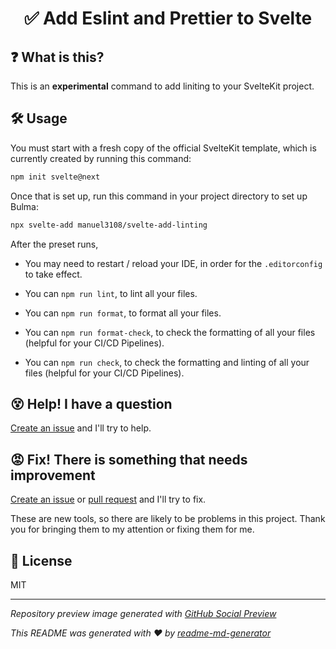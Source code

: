 <h1 align="center">✅ Add Eslint and Prettier to Svelte</h1>

## ❓ What is this?
This is an **experimental** command to add liniting to your SvelteKit project.

## 🛠 Usage
You must start with a fresh copy of the official SvelteKit template, which is currently created by running this command:
```sh
npm init svelte@next
```

Once that is set up, run this command in your project directory to set up Bulma:
```sh
npx svelte-add manuel3108/svelte-add-linting
```

After the preset runs,
* You may need to restart / reload your IDE, in order for the `.editorconfig` to take effect.

* You can `npm run lint`, to lint all your files.

* You can `npm run format`, to format all your files.

* You can `npm run format-check`, to check the formatting of all your files (helpful for your CI/CD Pipelines).

* You can `npm run check`, to check the formatting and linting of all your files (helpful for your CI/CD Pipelines).

## 😵 Help! I have a question
[Create an issue](https://github.com/manuel3108/svelte-add-linting/issues/new) and I'll try to help.

## 😡 Fix! There is something that needs improvement
[Create an issue](https://github.com/manuel3108/svelte-add-linting/issues/new) or [pull request](https://github.com/manuel3108/svelte-add-linting/pulls) and I'll try to fix.

These are new tools, so there are likely to be problems in this project. Thank you for bringing them to my attention or fixing them for me.

## 📄 License
MIT

---

*Repository preview image generated with [GitHub Social Preview](https://social-preview.pqt.dev/)*

_This README was generated with ❤️ by [readme-md-generator](https://github.com/kefranabg/readme-md-generator)_
